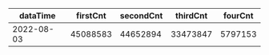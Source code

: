 |dataTime|firstCnt|secondCnt|thirdCnt|fourCnt|
|-|-|-|-|-|
|2022-08-03|45088583|44652894|33473847|5797153|